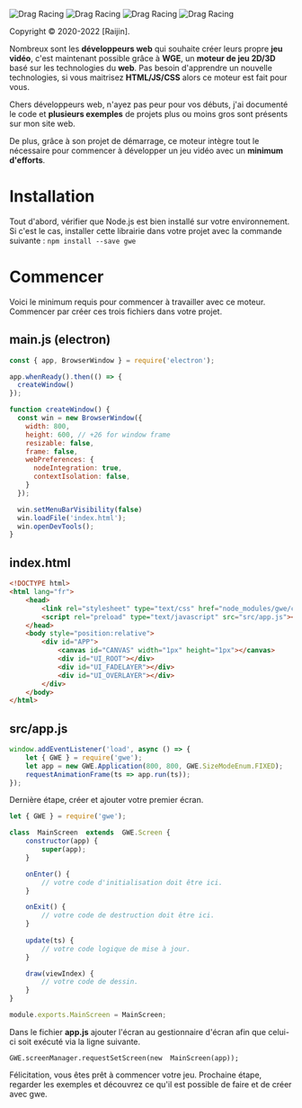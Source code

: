 ![Drag Racing](https://img.shields.io/badge/lang-javascript-f39f37) ![Drag Racing](https://img.shields.io/badge/npm-v0.0.4-blue) ![Drag Racing](https://img.shields.io/badge/release-v0.0.4-blue) ![Drag Racing](https://img.shields.io/badge/dependencies-electron-brightgreen) 

Copyright © 2020-2022 [Raijin].

Nombreux sont les **développeurs web** qui souhaite créer leurs propre **jeu vidéo**, c'est maintenant possible grâce à **WGE**, un **moteur de jeu 2D/3D** basé sur les technologies du **web**.
Pas besoin d'apprendre un nouvelle technologies, si vous maitrisez **HTML/JS/CSS** alors ce moteur est fait pour vous.

Chers développeurs web, n'ayez pas peur pour vos débuts, j'ai documenté le code et **plusieurs exemples** de projets plus ou moins gros sont présents sur mon site web.

De plus, grâce à son projet de démarrage, ce moteur intègre tout le nécessaire pour commencer à développer un jeu vidéo avec un **minimum d'efforts**.

# Installation
Tout d'abord, vérifier que Node.js est bien installé sur votre environnement.
Si c'est le cas, installer cette librairie dans votre projet avec la commande suivante : ```npm install --save gwe```

# Commencer
Voici le minimum requis pour commencer à travailler avec ce moteur.
Commencer par créer ces trois fichiers dans votre projet.

## main.js (electron)
```js
const { app, BrowserWindow } = require('electron');

app.whenReady().then(() => {
  createWindow()
});

function createWindow() {
  const win = new BrowserWindow({
    width: 800,
    height: 600, // +26 for window frame
    resizable: false,
    frame: false,
    webPreferences: {
      nodeIntegration: true,
      contextIsolation: false,
    }
  });

  win.setMenuBarVisibility(false)
  win.loadFile('index.html');
  win.openDevTools();
}
```

## index.html
```html
<!DOCTYPE html>
<html lang="fr">
	<head>
		<link rel="stylesheet" type="text/css" href="node_modules/gwe/core.css" />
		<script rel="preload" type="text/javascript" src="src/app.js"></script>
	</head>
	<body style="position:relative">
		<div id="APP">
			<canvas id="CANVAS" width="1px" height="1px"></canvas>
			<div id="UI_ROOT"></div>
			<div id="UI_FADELAYER"></div>
			<div id="UI_OVERLAYER"></div>
		</div>
	</body>
</html>
```

## src/app.js
```js
window.addEventListener('load', async () => {
	let { GWE } = require('gwe');
	let app = new GWE.Application(800, 800, GWE.SizeModeEnum.FIXED);
	requestAnimationFrame(ts => app.run(ts));
});
```

Dernière étape, créer et ajouter votre premier écran.
```js
let { GWE } = require('gwe');

class  MainScreen  extends  GWE.Screen {
	constructor(app) {
		super(app);
	}

	onEnter() {
		// votre code d'initialisation doit être ici.
	}

	onExit() {
		// votre code de destruction doit être ici.
	}
	
	update(ts) {
		// votre code logique de mise à jour.
	}

	draw(viewIndex) {
		// votre code de dessin.
	}
}

module.exports.MainScreen = MainScreen;
```
Dans le fichier **app.js** ajouter l'écran au gestionnaire d'écran afin que celui-ci soit exécuté via la ligne suivante.

```GWE.screenManager.requestSetScreen(new  MainScreen(app));```

Félicitation, vous êtes prêt à commencer votre jeu.
Prochaine étape, regarder les exemples et découvrez ce qu'il est possible de faire et de créer avec gwe.
